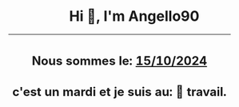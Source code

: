 <h1 align='center'>Hi 👋, I'm Angello90</h1>
<div align='center'>

|<h2 align='center'>Nous sommes le: <u>15/10/2024</u></h2><h2 align='center'>c'est un mardi et je suis au: 🏢 travail.</h2>|
|---
</div>